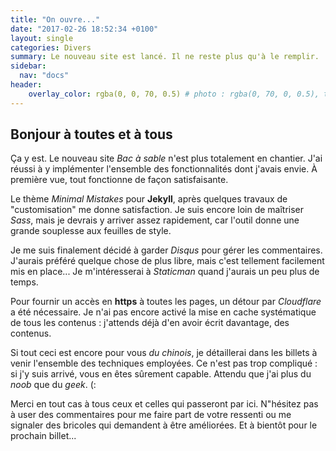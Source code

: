 ```yaml
---
title: "On ouvre..."
date: "2017-02-26 18:52:34 +0100"
layout: single
categories: Divers
summary: Le nouveau site est lancé. Il ne reste plus qu'à le remplir.
sidebar:
  nav: "docs"
header:
    overlay_color: rgba(0, 0, 70, 0.5) # photo : rgba(0, 70, 0, 0.5), twine : rgba(75, 75, 0, 0.5), jekyll : rgba(0, 20, 120, 0.5), divers : rgba(0, 0, 70, 0.5)
---
```


## Bonjour à toutes et à tous
Ça y est. Le nouveau site *Bac à sable* n'est plus totalement en chantier. J'ai réussi à y implémenter l'ensemble des fonctionnalités dont j'avais envie.
À première vue, tout fonctionne de façon satisfaisante.

Le thème *Minimal Mistakes* pour **Jekyll**, après quelques travaux de "customisation" me donne satisfaction. Je suis encore loin de maîtriser *Sass*, mais je devrais y arriver assez rapidement, car l'outil donne une grande souplesse aux feuilles de style.

Je me suis finalement décidé à garder *Disqus* pour gérer les commentaires. J'aurais préféré quelque chose de plus libre, mais c'est tellement facilement mis en place... Je m'intéresserai à *Staticman* quand j'aurais un peu plus de temps.

Pour fournir un accès en **https** à toutes les pages, un détour par *Cloudflare* a été nécessaire. Je n'ai pas encore activé la mise en cache systématique de tous les contenus : j'attends déjà d'en avoir écrit davantage, des contenus.

Si tout ceci est encore pour vous *du chinois*, je détaillerai dans les billets à venir l'ensemble des techniques employées. Ce n'est pas trop compliqué : si j'y suis arrivé, vous en êtes sûrement capable. Attendu que j'ai plus du *noob* que du *geek*. (:

Merci en tout cas à tous ceux et celles qui passeront par ici. N"hésitez pas à user des commentaires pour me faire part de votre ressenti ou me signaler des bricoles qui demandent à être améliorées. Et à bientôt pour le prochain billet...
